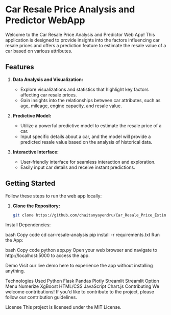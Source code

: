 # Car Resale Price Analysis and Predictor WebApp

Welcome to the Car Resale Price Analysis and Predictor Web App! This application is designed to provide insights into the factors influencing car resale prices and offers a prediction feature to estimate the resale value of a car based on various attributes.

## Features

1. **Data Analysis and Visualization:**
   - Explore visualizations and statistics that highlight key factors affecting car resale prices.
   - Gain insights into the relationships between car attributes, such as age, mileage, engine capacity, and resale value.

2. **Predictive Model:**
   - Utilize a powerful predictive model to estimate the resale price of a car.
   - Input specific details about a car, and the model will provide a predicted resale value based on the analysis of historical data.

3. **Interactive Interface:**
   - User-friendly interface for seamless interaction and exploration.
   - Easily input car details and receive instant predictions.

## Getting Started

Follow these steps to run the web app locally:

1. **Clone the Repository:**
   ```bash
   git clone https://github.com/chaitanyayendru/Car_Resale_Price_Estimator
Install Dependencies:

bash
Copy code
cd car-resale-analysis
pip install -r requirements.txt
Run the App:

bash
Copy code
python app.py
Open your web browser and navigate to http://localhost:5000 to access the app.

Demo
Visit our live demo here to experience the app without installing anything.

Technologies Used
Python
Flask
Pandas
Plotly
Streamlit
Streamlit Option Menu
Numerize
XgBoost
HTML/CSS
JavaScript
Chart.js
Contributing
We welcome contributions! If you'd like to contribute to the project, please follow our contribution guidelines.

License
This project is licensed under the MIT License.
